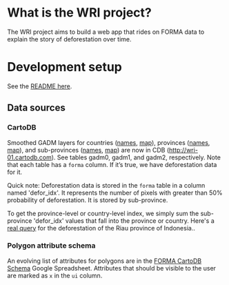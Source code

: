 # What is the WRI project?

The WRI project aims to build a web app that rides on FORMA data to explain the story of deforestation over time.

# Development setup

See the [README here](https://github.com/Vizzuality/wri/blob/master/app/README).

## Data sources

### CartoDB

Smoothed GADM layers for countries ([names](https://wri-01.cartodb.com/api/v1/queries?sql=SELECT%20name_engli,%20iso%20FROM%20gadm0%20WHERE%20forma=true), [map](https://wri-01.cartodb.com/tables/gadm0/embed_map?sql=SELECT%20*%20FROM%20gadm0%20WHERE%20forma=true)), provinces ([names](https://wri-01.cartodb.com/api/v1/queries?sql=SELECT%20name_1%20FROM%20gadm1%20WHERE%20forma=true), [map](https://wri-01.cartodb.com/tables/gadm1/embed_map?sql=SELECT%20*%20FROM%20gadm1%20WHERE%20forma=true)), and sub-provinces ([names](https://wri-01.cartodb.com/api/v1/queries?sql=SELECT%20name_2%20FROM%20gadm2%20WHERE%20forma=true), [map](https://wri-01.cartodb.com/tables/gadm2/embed_map?sql=SELECT%20*%20FROM%20gadm2%20WHERE%20forma=true)) are now in CDB (http://wri-01.cartodb.com). See tables gadm0, gadm1, and gadm2, respectively. Note that each table has a `forma` column. If it’s true, we have deforestation data for it. 

Quick note: Deforestation data is stored in the `forma` table in a column named 'defor_idx'. It represents the number of pixels with greater than 50% probability of deforestation. It is stored by sub-province. 

To get the province-level or country-level index, we simply sum the sub-province 'defor_idx' values that fall into the province or country. Here's a [real query](http://goo.gl/EFZ2h) for the deforestation of the Riau province of Indonesia..

### Polygon attribute schema

An evolving list of attributes for polygons are in the [FORMA CartoDB Schema](https://docs.google.com/spreadsheet/ccc?key=0AtcqIeX872a_dDhONWlzYURCbF9wNGRCRnh6VTFzUEE&hl=en_US#gid=0) Google Spreadsheet. Attributes that should be visible to the user are marked as `x` in the `ui` column.




